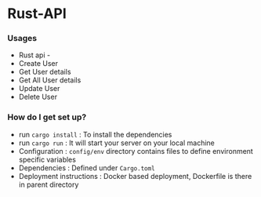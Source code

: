 # Rust-API
 
### Usages ###

* Rust api -  
* Create User
* Get User details
* Get All User details
* Update User
* Delete User

### How do I get set up? ###

* run `cargo install` : To install the dependencies
* run `cargo run` : It will start your server on your local machine
* Configuration : `config/env` directory contains files to define environment specific variables
* Dependencies : Defined under `Cargo.toml`
* Deployment instructions : Docker based deployment, Dockerfile is there in parent directory


